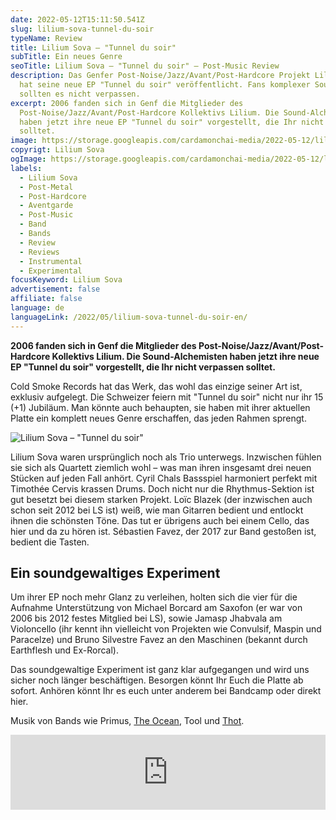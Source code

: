```yaml
---
date: 2022-05-12T15:11:50.541Z
slug: lilium-sova-tunnel-du-soir
typeName: Review
title: Lilium Sova – "Tunnel du soir"
subTitle: Ein neues Genre
seoTitle: Lilium Sova – "Tunnel du soir" – Post-Music Review
description: Das Genfer Post-Noise/Jazz/Avant/Post-Hardcore Projekt Lilium Sova
  hat seine neue EP "Tunnel du soir" veröffentlicht. Fans komplexer Sounds
  sollten es nicht verpassen.
excerpt: 2006 fanden sich in Genf die Mitglieder des
  Post-Noise/Jazz/Avant/Post-Hardcore Kollektivs Lilium. Die Sound-Alchemisten
  haben jetzt ihre neue EP "Tunnel du soir" vorgestellt, die Ihr nicht verpassen
  solltet.
image: https://storage.googleapis.com/cardamonchai-media/2022-05-12/lilium-sova-jpg-imagine-787878_000000_1024_768/640.webp
copyrigt: Lilium Sova
ogImage: https://storage.googleapis.com/cardamonchai-media/2022-05-12/lilium-sova-fb-jpg-imagine-080808_000000_1200_628/640.webp
labels:
  - Lilium Sova
  - Post-Metal
  - Post-Hardcore
  - Aventgarde
  - Post-Music
  - Band
  - Bands
  - Review
  - Reviews
  - Instrumental
  - Experimental
focusKeyword: Lilium Sova
advertisement: false
affiliate: false
language: de
languageLink: /2022/05/lilium-sova-tunnel-du-soir-en/
---
```

**2006 fanden sich in Genf die Mitglieder des Post-Noise/Jazz/Avant/Post-Hardcore Kollektivs Lilium. Die Sound-Alchemisten haben jetzt ihre neue EP "Tunnel du soir" vorgestellt, die Ihr nicht verpassen solltet.**

Cold Smoke Records hat das Werk, das wohl das einzige seiner Art ist, exklusiv aufgelegt. Die Schweizer feiern mit "Tunnel du soir" nicht nur ihr 15 (+1) Jubiläum. Man könnte auch behaupten, sie haben mit ihrer aktuellen Platte ein komplett neues Genre erschaffen, das jeden Rahmen sprengt.

![Lilium Sova – "Tunnel du soir"](https://storage.googleapis.com/cardamonchai-media/2022-05-12/lilium-sova-1-jpeg-imagine-080808_343434_1502_1501/640.webp "Lilium Sova – \"Tunnel du soir\"")

Lilium Sova waren ursprünglich noch als Trio unterwegs. Inzwischen fühlen sie sich als Quartett ziemlich wohl – was man ihren insgesamt drei neuen Stücken auf jeden Fall anhört. Cyril Chals Bassspiel harmoniert perfekt mit Timothée Cervis krassen Drums. Doch nicht nur die Rhythmus-Sektion ist gut besetzt bei diesem starken Projekt. Loïc Blazek (der inzwischen auch schon seit 2012 bei LS ist) weiß, wie man Gitarren bedient und entlockt ihnen die schönsten Töne. Das tut er übrigens auch bei einem Cello, das hier und da zu hören ist. Sébastien Favez, der 2017 zur Band gestoßen ist, bedient die Tasten.

## Ein soundgewaltiges Experiment

Um ihrer EP noch mehr Glanz zu verleihen, holten sich die vier für die Aufnahme Unterstützung von Michael Borcard am Saxofon (er war von 2006 bis 2012 festes Mitglied bei LS), sowie Jamasp Jhabvala am Violoncello (ihr kennt ihn vielleicht von Projekten wie Convulsif, Maspin und Paracelze) und Bruno Silvestre Favez an den Maschinen (bekannt durch Earthflesh und Ex-Rorcal).

Das soundgewaltige Experiment ist ganz klar aufgegangen und wird uns sicher noch länger beschäftigen. Besorgen könnt Ihr Euch die Platte ab sofort. Anhören könnt Ihr es euch unter anderem bei Bandcamp oder direkt hier.

Musik von Bands wie Primus, [The Ocean](/2020/09/the-ocean-robin-staps-interview/), Tool und [Thot](/2021/04/thot-interview).

<iframe style="border: 0; width: 100%; height: 120px;" src="https://bandcamp.com/EmbeddedPlayer/album=3670180105/size=large/bgcol=ffffff/linkcol=5c9b72/tracklist=false/artwork=small/transparent=true/" seamless><a href="https://liliumsova.bandcamp.com/album/tunnel-du-soir">Tunnel du soir by Lilium Sova</a></iframe>
